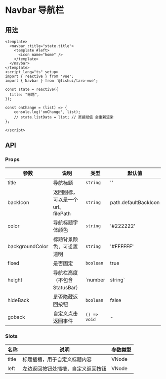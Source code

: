 # Navbar 导航栏


## 用法


```vue
<template>
  <navbar :title="state.title">
    <template #left>
      <icon name="home" />
    </template>
  </navbar>
</template>
<script lang="ts" setup>
import { reactive } from 'vue';
import { Navbar } from '@fishui/taro-vue';

const state = reactive({
  title: "标题",
});

const onChange = (list) => {
	console.log('onChange', list);
	// state.listData = list; // 直接赋值 会重新渲染
};

</script>
```


## API


### Props

| 参数                   | 说明                                                        | 类型           | 默认值      |
| ---------------------- | ----------------------------------------------------------- | -------------- | ----------- |
| title | 导航标题   | `string`       |    ''  |
| backIcon | 返回图标，可以是一个 url、filePath | `string`        |  path.defaultBackIcon    |
| color  | 导航标题字体颜色 | `string`        | '#222222' |
| backgroundColor |  标题背景颜色，可设置透明 |  `string`  |  '#FFFFFF'  |
| fixed | 是否固定 |  `boolean`  |  true    |
| height | 导航栏高度（不包含StatusBar） |  `number|string`  |  44      |
| hideBack | 是否隐藏返回按钮 |  `boolean`  |  false    |
| goback | 自定义点击返回事件 |  `() => void`  |  -   |



### Slots

| 名称          | 说明                   | 参数类型     |
| ---------------- | ---------------------- | ------------ |
| title         | 标题插槽，用于自定义标题内容    |  VNode |
| left        |  左边返回按钮处插槽，自定义返回按钮         |   VNode |

